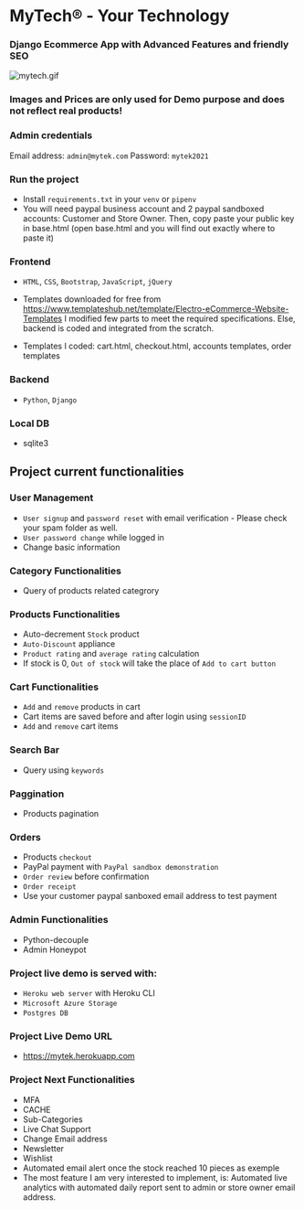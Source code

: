 # MyTech® - Your Technology

### Django Ecommerce App with Advanced Features and friendly SEO

![mytech.gif](https://github.com/IT-Support-L2/mytek/blob/main/mytech.gif)

### Images and Prices are only used for Demo purpose and does not reflect real products! 

### Admin credentials

Email address: `admin@mytek.com` 
Password: `mytek2021`

### Run the project

- Install `requirements.txt` in your `venv` or `pipenv`
- You will need paypal business account and 2 paypal sandboxed accounts: Customer and Store Owner. Then, copy paste your public key in base.html (open base.html and you will find out exactly where to paste it)

### Frontend

- `HTML`, `CSS`, `Bootstrap`, `JavaScript`, `jQuery`

- Templates downloaded for free from https://www.templateshub.net/template/Electro-eCommerce-Website-Templates 
  I modified few parts to meet the required specifications. Else, backend is coded and integrated from the scratch.
  
- Templates I coded: cart.html, checkout.html, accounts templates, order templates

### Backend 

- `Python`, `Django`

### Local DB
- sqlite3


## Project current functionalities

### User Management

- `User signup` and `password reset` with email verification - Please check your spam folder as well. 
- `User password change` while logged in
- Change basic information

### Category Functionalities

- Query of products related categrory

### Products Functionalities

- Auto-decrement `Stock` product
- `Auto-Discount` appliance
- `Product rating` and `average rating` calculation
- If stock is 0, `Out of stock` will take the place of `Add to cart button`

### Cart Functionalities

- `Add` and `remove` products in cart
- Cart items are saved before and after login using `sessionID`
- `Add` and `remove` cart items

### Search Bar

- Query using `keywords`

### Paggination

- Products pagination

### Orders

- Products `checkout`
- PayPal payment with `PayPal sandbox demonstration`
- `Order review` before confirmation
- `Order receipt`
- Use your customer paypal sanboxed email address to test payment


### Admin Functionalities

- Python-decouple
- Admin Honeypot

### Project live demo is served with:

- `Heroku web server` with Heroku CLI
- `Microsoft Azure Storage`
- `Postgres DB`

### Project Live Demo URL

- https://mytek.herokuapp.com


### Project Next Functionalities

- MFA
- CACHE
- Sub-Categories
- Live Chat Support
- Change Email address
- Newsletter
- Wishlist
- Automated email alert once the stock reached 10 pieces as exemple
- The most feature I am very interested to implement, is: Automated live analytics with automated daily report sent to admin or store owner email address. 









